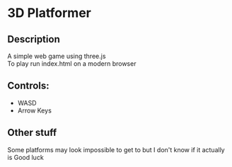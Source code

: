 # 3D Platformer

## Description
A simple web game using three.js <br>
To play run index.html on a modern browser

## Controls:
- WASD
- Arrow Keys

## Other stuff
Some platforms may look impossible to get to but I don't know if it actually is
Good luck
